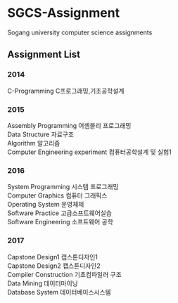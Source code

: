 # SGCS-Assignment
Sogang university computer science assignments

## Assignment List
### 2014
C-Programming C프로그래밍,기초공학설계

### 2015
Assembly Programming 어셈블리 프로그래밍 </BR>
Data Structure 자료구조 </BR>
Algorithm 알고리즘 </BR>
Computer Engineering experiment 컴퓨터공학설계 및 실험1 </BR>

### 2016 
System Programming 시스템 프로그래밍 </BR>
Computer Graphics 컴퓨터 그래픽스 </BR>
Operating System 운영체제 </BR>
Software Practice 고급소프트웨어실습 </BR>
Software Engineering 소프트웨어 공학 </BR>

### 2017
Capstone Design1 캡스톤디자인1 </BR>
Capstone Design2 캡스톤디자인2 </BR>
Compiler Construction 기초컴파일러 구조 </BR>
Data Mining 데이터마이닝 </BR>
Database System 데이터베이스시스템 </BR>
